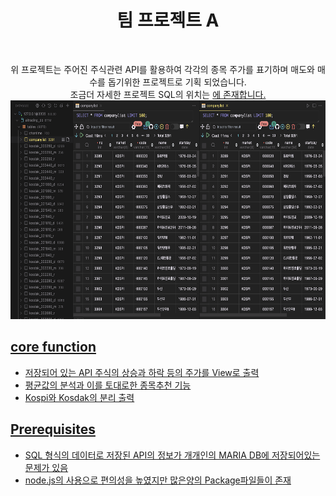 <main align="center">
  <h1 align="center" font-color="red">팀 프로젝트 A</h1><br/>

  <p align="center">
  위 프로젝트는 주어진 주식관련 API를 활용하여 각각의 종목 주가를 표기하며 매도와 매수를 돕기위한 프로젝트로 기획 되었습니다.<br/>
  조금더 자세한 프로젝트 SQL의 위치는 <a href="https://classroom.google.com/c/NTM2OTk2MDc5MTQ4/m/NTA0MzQyMzUxMjMz/details">에 존재합니다.
  <br/>

  <img src="./project-a API 정보.png" style="width: 600px; height: 350px;">
</main>


## core function
- 저장되어 있는 API 주식의 상승과 하락 등의 주가를 View로 출력
- 평균값의 분석과 이를 토대로한 종목추천 기능
- Kospi와 Kosdak의 분리 출력

## Prerequisites
- SQL 형식의 데이터로 저장된 API의 정보가 개개인의 MARIA DB에 저장되어있는 문제가 있음
- node.js의 사용으로 편의성을 높였지만 많은양의 Package파일들이 존재